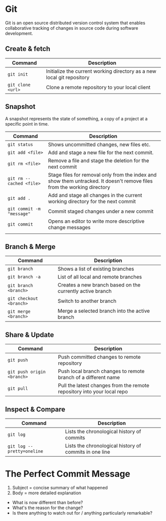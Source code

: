 # Git

Git is an open source distributed version control system that enables collaborative tracking of changes in source code during software development.

## Create & fetch

| Command           | Description                                                            |
| ----------------- | ---------------------------------------------------------------------- |
| `git init`        | Initialize the current working directory as a new local git repository |
| `git clone <url>` | Clone a remote repository to your local client                         |

## Snapshot

A snapshot represents the state of something, a copy of a project at a specific point in time.

| Command                   | Description                                                                                                             |
| ------------------------- | ----------------------------------------------------------------------------------------------------------------------- |
| `git status`              | Shows uncommitted changes, new files etc.                                                                               |
| `git add <file>`          | Add and stage a new file for the next commit.                                                                           |
| `git rm <file>`           | Remove a file and stage the deletion for the next commit                                                                |
| `git rm --cached <file>`  | Stage files for removal only from the index and show them untracked. It doesn't remove files from the working directory |
| `git add .`               | Add and stage all changes in the current working directory for the next commit                                          |
| `git commit -m "message"` | Commit staged changes under a new commit                                                                                |
| `git commit`              | Opens an editor to write more descriptive change messages                                                               |
|                           |                                                                                                                         |

## Branch & Merge

| Command                  | Description                                               |
| ------------------------ | --------------------------------------------------------- |
| `git branch `            | Shows a list of existing branches                         |
| `git branch -a`          | List of all local and remote branches                     |
| `git branch <branch>`    | Creates a new branch based on the currently active branch |
| `git checkout <branch> ` | Switch to another branch                                  |
| `git merge <branch>`     | Merge a selected branch into the active branch            |
## Share & Update

| Command                     | Description                                                             |
| --------------------------- | ----------------------------------------------------------------------- |
| `git push `                 | Push committed changes to remote repository                             |
| `git push origin <branch> ` | Push local branch changes to remote branch of a different name          |
| `git pull`                  | Pull the latest changes from the remote repository into your local repo |

## Inspect & Compare

| Command                    | Description                                            |
| -------------------------- | ------------------------------------------------------ |
| `git log`                  | Lists the chronological history of commits             |
| `git log --pretty=oneline` | Lists the chronological history of commits in one line |


# The Perfect Commit Message

1. Subject = concise summary of what happened
2. Body = more detailed explanation
- What is now different than before?
- What's the reason for the change?
- Is there anything to watch out for / anything particularly remarkable?
